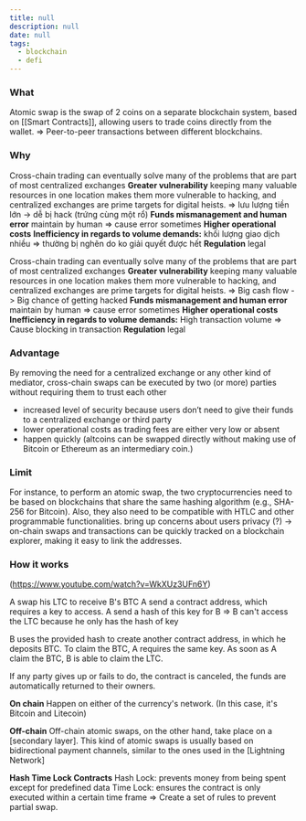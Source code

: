 ```yaml
---
title: null
description: null
date: null
tags:
  - blockchain
  - defi
---
```


### What

Atomic swap is the swap of 2 coins on a separate blockchain system, based on [[Smart Contracts]], allowing users to trade coins directly from the wallet. => Peer-to-peer transactions between different blockchains.

### Why

Cross-chain trading can eventually solve many of the problems that are part of most centralized exchanges **Greater vulnerability** keeping many valuable resources in one location makes them more vulnerable to hacking, and centralized exchanges are prime targets for digital heists. => lưu lượng tiền lớn -> dễ bị hack (trứng cùng một rổ) **Funds mismanagement and human error** maintain by human => cause error sometimes **Higher operational costs** **Inefficiency in regards to volume demands:** khối lượng giao dịch nhiều => thường bị nghẽn do ko giải quyết được hết **Regulation** legal

Cross-chain trading can eventually solve many of the problems that are part of most centralized exchanges **Greater vulnerability** keeping many valuable resources in one location makes them more vulnerable to hacking, and centralized exchanges are prime targets for digital heists. => Big cash flow -> Big chance of getting hacked **Funds mismanagement and human error** maintain by human => cause error sometimes **Higher operational costs** **Inefficiency in regards to volume demands:** High transaction volume => Cause blocking in transaction **Regulation** legal

### Advantage

By removing the need for a centralized exchange or any other kind of mediator, cross-chain swaps can be executed by two (or more) parties without requiring them to trust each other

- increased level of security because users don’t need to give their funds to a centralized exchange or third party
- lower operational costs as trading fees are either very low or absent
- happen quickly (altcoins can be swapped directly without making use of Bitcoin or Ethereum as an intermediary coin.)

### Limit

For instance, to perform an atomic swap, the two cryptocurrencies need to be based on blockchains that share the same hashing algorithm (e.g., SHA-256 for Bitcoin). Also, they also need to be compatible with HTLC and other programmable functionalities. bring up concerns about users privacy (?) -> on-chain swaps and transactions can be quickly tracked on a blockchain explorer, making it easy to link the addresses.

### How it works

(https://www.youtube.com/watch?v=WkXUz3UFn6Y)

A swap his LTC to receive B's BTC A send a contract address, which requires a key to access. A send a hash of this key for B => B can't access the LTC because he only has the hash of key

B uses the provided hash to create another contract address, in which he deposits BTC. To claim the BTC, A requires the same key. As soon as A claim the BTC, B is able to claim the LTC.

If any party gives up or fails to do, the contract is canceled, the funds are automatically returned to their owners.

**On chain** Happen on either of the currency's network. (In this case, it's Bitcoin and Litecoin)

**Off-chain** Off-chain atomic swaps, on the other hand, take place on a [secondary layer]. This kind of atomic swaps is usually based on bidirectional payment channels, similar to the ones used in the [Lightning Network]

**Hash Time Lock Contracts** Hash Lock: prevents money from being spent except for predefined data Time Lock: ensures the contract is only executed within a certain time frame => Create a set of rules to prevent partial swap.
